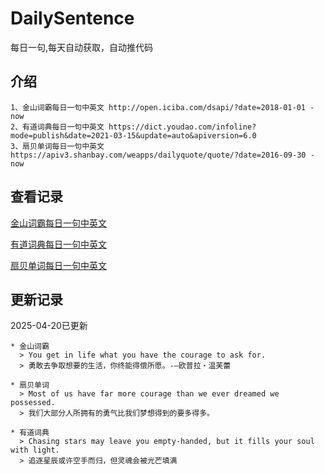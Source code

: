# DailySentence

每日一句,每天自动获取，自动推代码

## 介绍

```
1、金山词霸每日一句中英文 http://open.iciba.com/dsapi/?date=2018-01-01 - now
2、有道词典每日一句中英文 https://dict.youdao.com/infoline?mode=publish&date=2021-03-15&update=auto&apiversion=6.0
3、扇贝单词每日一句中英文 https://apiv3.shanbay.com/weapps/dailyquote/quote/?date=2016-09-30 - now
```

## 查看记录

[金山词霸每日一句中英文](./data/iciba/)

[有道词典每日一句中英文](./data/youdao/)

[扇贝单词每日一句中英文](./data/shanbay/)

## 更新记录
2025-04-20已更新 
```
* 金山词霸
  > You get in life what you have the courage to ask for.
  > 勇敢去争取想要的生活，你终能得偿所愿。-–欧普拉‧温芙蕾

* 扇贝单词
  > Most of us have far more courage than we ever dreamed we possessed.
  > 我们大部分人所拥有的勇气比我们梦想得到的要多得多。

* 有道词典
  > Chasing stars may leave you empty-handed, but it fills your soul with light.
  > 追逐星辰或许空手而归，但灵魂会被光芒填满

```
